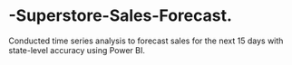 # -Superstore-Sales-Forecast.
Conducted time series analysis to forecast sales for the next 15 days with state-level accuracy using Power BI.
